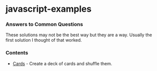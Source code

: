 # javascript-examples
### Answers to Common Questions

These solutions may not be the best way but they are a way. Usually the first solution I thought of that worked.


### Contents
*  [Cards](cards/cards.js) - Create a deck of cards and shuffle them.

